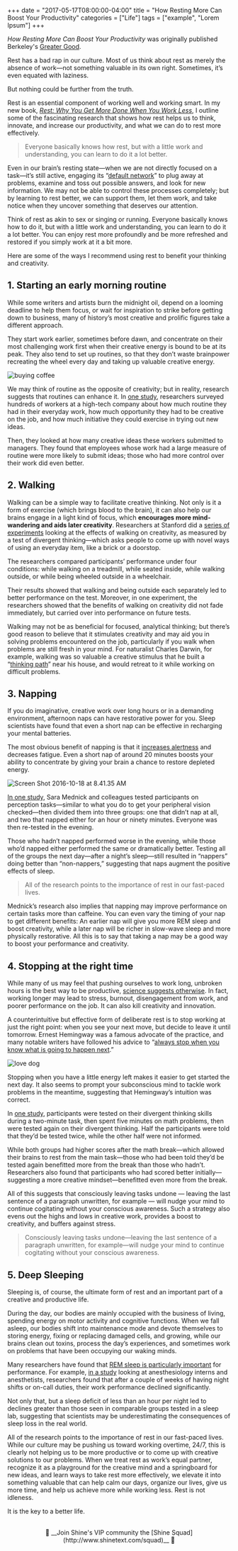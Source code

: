 +++
  date = "2017-05-17T08:00:00-04:00"
  title = "How Resting More Can Boost Your Productivity"
  categories = ["Life"]
  tags = ["example", "Lorem Ipsum"]
+++



*How Resting More Can Boost Your Productivity* was originally published Berkeley's [Greater Good](http://greatergood.berkeley.edu/article/item/how_resting_more_can_boost_your_productivity).

<span class="dropcap">R</span>est has a bad rap in our culture. Most of us think about rest as merely the absence of work—not something valuable in its own right. Sometimes, it’s even equated with laziness.

But nothing could be further from the truth.

Rest is an essential component of working well and working smart. In my new book, *[Rest: Why You Get More Done When You Work Less](http://www.amazon.com/gp/product/0465074871?ie=UTF8&tag=gregooscicen-20&linkCode=as2&camp=1789&creative=9325&creativeASIN=0465074871)*, I outline some of the fascinating research that shows how rest helps us to think, innovate, and increase our productivity, and what we can do to rest more effectively.

> Everyone basically knows how rest, but with a little work and understanding, you can learn to do it a lot better.
> 

Even in our brain’s resting state—when we are not directly focused on a task—it’s still active, engaging its “[default network](https://cerpp.usc.edu/files/2013/11/Immordino-YangetalRESTISNOTIDLENESSPPS2012.pdf)” to plug away at problems, examine and toss out possible answers, and look for new information. We may not be able to control these processes completely; but by learning to rest better, we can support them, let them work, and take notice when they uncover something that deserves our attention.

Think of rest as akin to sex or singing or running. Everyone basically knows how to do it, but with a little work and understanding, you can learn to do it a lot better. You can enjoy rest more profoundly and be more refreshed and restored if you simply work at it a bit more.

Here are some of the ways I recommend using rest to benefit your thinking and creativity.

## 1. Starting an early morning routine

While some writers and artists burn the midnight oil, depend on a looming deadline to help them focus, or wait for inspiration to strike before getting down to business, many of history’s most creative and prolific figures take a different approach. 

They start work earlier, sometimes before dawn, and concentrate on their most challenging work first when their creative energy is bound to be at its peak. They also tend to set up routines, so that they don’t waste brainpower recreating the wheel every day and taking up valuable creative energy.

![buying coffee](//images.contentful.com/awpxl2koull4/2YvYZkH6rKEIYSemwOugkc/e66d2ca07a4c437358da721886d3da91/buying_coffee.jpg)

We may think of routine as the opposite of creativity; but in reality, research suggests that routines can enhance it. In [one study](http://kops.uni-konstanz.de/handle/123456789/10582;jsessionid=6D5786B7914DA0D087504F755089B790), researchers surveyed hundreds of workers at a high-tech company about how much routine they had in their everyday work, how much opportunity they had to be creative on the job, and how much initiative they could exercise in trying out new ideas. 

Then, they looked at how many creative ideas these workers submitted to managers. They found that employees whose work had a large measure of routine were more likely to submit ideas; those who had more control over their work did even better.

## 2. Walking

Walking can be a simple way to facilitate creative thinking. Not only is it a form of exercise (which brings blood to the brain), it can also help our brains engage in a light kind of focus, which __encourages more mind-wandering and aids later creativity__.
Researchers at Stanford did a [series of experiments](https://www.apa.org/pubs/journals/releases/xlm-a0036577.pdf) looking at the effects of walking on creativity, as measured by a test of divergent thinking—which asks people to come up with novel ways of using an everyday item, like a brick or a doorstop. 

The researchers compared participants’ performance under four conditions: while walking on a treadmill, while seated inside, while walking outside, or while being wheeled outside in a wheelchair.

Their results showed that walking and being outside each separately led to better performance on the test. Moreover, in one experiment, the researchers showed that the benefits of walking on creativity did not fade immediately, but carried over into performance on future tests.

Walking may not be as beneficial for focused, analytical thinking; but there’s good reason to believe that it stimulates creativity and may aid you in solving problems encountered on the job, particularly if you walk when problems are still fresh in your mind. For naturalist Charles Darwin, for example, walking was so valuable a creative stimulus that he built a “[thinking path](http://www.askpang.com/2016/11/visit-to-charles-darwins-down-house.html)” near his house, and would retreat to it while working on difficult problems.

## 3. Napping

If you do imaginative, creative work over long hours or in a demanding environment, afternoon naps can have restorative power for you. Sleep scientists have found that even a short nap can be effective in recharging your mental batteries.

The most obvious benefit of napping is that it [increases alertness](http://onlinelibrary.wiley.com/doi/10.1111/j.1365-2869.2008.00718.x/full) and decreases fatigue. Even a short nap of around 20 minutes boosts your ability to concentrate by giving your brain a chance to restore depleted energy.

![Screen Shot 2016-10-18 at 8.41.35 AM](//images.contentful.com/awpxl2koull4/6wa7tYPZeMsAyyyaUYoMoS/d35536f4f0fe02355e34654b58ab50a6/Screen_Shot_2016-10-18_at_8.41.35_AM.png)

[In one study](https://www.saramednick.com/htmls/pdfs/Mednick-NN03%5B8%5D.pdf), Sara Mednick and colleagues tested participants on perception tasks—similar to what you do to get your peripheral vision checked—then divided them into three groups: one that didn’t nap at all, and two that napped either for an hour or ninety minutes. Everyone was then re-tested in the evening. 

Those who hadn’t napped performed worse in the evening, while those who’d napped either performed the same or dramatically better. Testing all of the groups the next day—after a night’s sleep—still resulted in “nappers” doing better than “non-nappers,” suggesting that naps augment the positive effects of sleep.

> All of the research points to the importance of rest in our fast-paced lives.
> 

Mednick’s research also implies that napping may improve performance on certain tasks more than caffeine. You can even vary the timing of your nap to get different benefits: An earlier nap will give you more REM sleep and boost creativity, while a later nap will be richer in slow-wave sleep and more physically restorative. All this is to say that taking a nap may be a good way to boost your performance and creativity.

## 4. Stopping at the right time

While many of us may feel that pushing ourselves to work long, unbroken hours is the best way to be productive, [science suggests otherwise](https://www.ncbi.nlm.nih.gov/pmc/articles/PMC3990058/). In fact, working longer may lead to stress, burnout, disengagement from work, and poorer performance on the job. It can also kill creativity and innovation.

A counterintuitive but effective form of deliberate rest is to stop working at just the right point: when you see your next move, but decide to leave it until tomorrow. Ernest Hemingway was a famous advocate of the practice, and many notable writers have followed his advice to “[always stop when you know what is going to happen next](http://www.theparisreview.org/interviews/4825/the-art-of-fiction-no-21-ernest-hemingway).”

![love dog](//images.contentful.com/awpxl2koull4/34KsI6HsHeCmWSwiKwUYCK/07716ac5ec9bc5af991498dab45c13e7/Screen_Shot_2016-10-18_at_8.56.44_AM.png)


Stopping when you have a little energy left makes it easier to get started the next day. It also seems to prompt your subconscious mind to tackle work problems in the meantime, suggesting that Hemingway’s intuition was correct.

In [one study](http://www.tandfonline.com/doi/abs/10.1080/10400419.2012.677282), participants were tested on their divergent thinking skills during a two-minute task, then spent five minutes on math problems, then were tested again on their divergent thinking. Half the participants were told that they’d be tested twice, while the other half were not informed.

While both groups had higher scores after the math break—which allowed their brains to rest from the main task—those who had been told they’d be tested again benefitted more from the break than those who hadn’t. Researchers also found that participants who had scored better initially—suggesting a more creative mindset—benefitted even more from the break.

All of this suggests that consciously leaving tasks undone — leaving the last sentence of a paragraph unwritten, for example — will nudge your mind to continue cogitating without your conscious awareness. Such a strategy also evens out the highs and lows in creative work, provides a boost to creativity, and buffers against stress.

> Consciously leaving tasks undone—leaving the last sentence of a paragraph unwritten, for example—will nudge your mind to continue cogitating without your conscious awareness.
> 

## 5. Deep Sleeping

Sleeping is, of course, the ultimate form of rest and an important part of a creative and productive life.

During the day, our bodies are mainly occupied with the business of living, spending energy on motor activity and cognitive functions. When we fall asleep, our bodies shift into maintenance mode and devote themselves to storing energy, fixing or replacing damaged cells, and growing, while our brains clean out toxins, process the day’s experiences, and sometimes work on problems that have been occupying our waking minds.

Many researchers have found that [REM sleep is particularly important](https://www.researchgate.net/profile/Sara_Mednick2/publication/26275973_REM_not_incubation_improves_creativity_by_priming_associative_networks/links/02e7e529c297f514f4000000.pdf) for performance. For example, [in a study](https://www.ncbi.nlm.nih.gov/pubmed/19005906) looking at anesthesiology interns and anesthetists, researchers found that after a couple of weeks of having night shifts or on-call duties, their work performance declined significantly. 

Not only that, but a sleep deficit of less than an hour per night led to declines greater than those seen in comparable groups tested in a sleep lab, suggesting that scientists may be underestimating the consequences of sleep loss in the real world.

All of the research points to the importance of rest in our fast-paced lives. While our culture may be pushing us toward working overtime, 24/7, this is clearly not helping us to be more productive or to come up with creative solutions to our problems.
When we treat rest as work’s equal partner, recognize it as a playground for the creative mind and a springboard for new ideas, and learn ways to take rest more effectively, we elevate it into something valuable that can help calm our days, organize our lives, give us more time, and help us achieve more while working less.
Rest is not idleness. 

It is the key to a better life.

<br>
<center> 🌟 __Join Shine's VIP community the [Shine Squad](http://www.shinetext.com/squad)__ 🌟 </center>
<br>

<div class="pubexchange_module" id="pubexchange_below_content" data-pubexchange-module-id="2323"></div>

<script>(function(w, d, s, id) {
 w.PUBX=w.PUBX || {pub: "shine_text", discover: false, lazy: true};
 var js, pjs = d.getElementsByTagName(s)[0];
 if (d.getElementById(id)) return;
 js = d.createElement(s); js.id = id; js.async = true;
 js.src = "//main.pubexchange.com/loader.min.js";
 pjs.parentNode.insertBefore(js, pjs);
}(window, document, "script", "pubexchange-jssdk"));</script>
